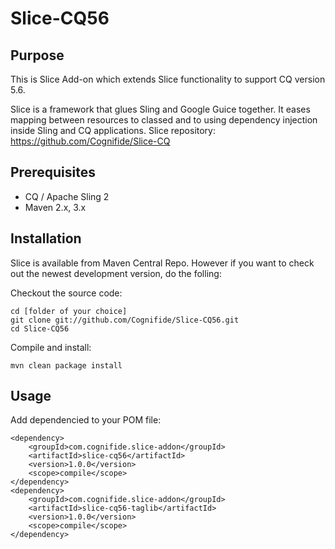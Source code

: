 Slice-CQ56
========

## Purpose

This is Slice Add-on which extends Slice functionality to support CQ version 5.6.

Slice is a framework that glues Sling and Google Guice together. It eases mapping between
resources to classed and to using dependency injection inside Sling and CQ applications.
Slice repository: https://github.com/Cognifide/Slice-CQ

## Prerequisites

* CQ / Apache Sling 2
* Maven 2.x, 3.x

## Installation

Slice is available from Maven Central Repo. However if you want to check out the newest development version, do the folling:

Checkout the source code:

    cd [folder of your choice]
    git clone git://github.com/Cognifide/Slice-CQ56.git
    cd Slice-CQ56

Compile and install:

    mvn clean package install

## Usage

Add dependencied to your POM file:

   
    <dependency>
        <groupId>com.cognifide.slice-addon</groupId>
        <artifactId>slice-cq56</artifactId>
        <version>1.0.0</version>
        <scope>compile</scope>
    </dependency>
    <dependency>
        <groupId>com.cognifide.slice-addon</groupId>
        <artifactId>slice-cq56-taglib</artifactId>
        <version>1.0.0</version>
        <scope>compile</scope>
    </dependency>